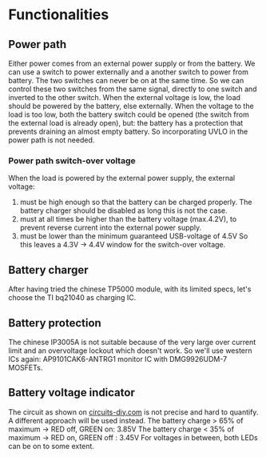 # Functionalities
## Power path
Either power comes from an external power supply or from the battery.  We can use a switch to power externally and a another switch to power from battery. The two switches can never be on at the same time.  So we can control these two switches from the same signal, directly to one switch and inverted to the other switch.
When the external voltage is low, the load should be powered by the battery, else externally.
When the voltage to the load is too low, both the battery switch could be opened (the switch from the external load is already open), but: the battery has a protection that prevents draining an almost empty battery.  So incorporating UVLO in the power path is not needed.
### Power path switch-over voltage
When the load is powered by the external power supply, the external voltage: 
1. must be high enough so that the battery can be charged properly.  The battery charger should be disabled as long this is not the case.
2. must at all times be higher than the battery voltage (max.4.2V), to prevent reverse current into the external power supply.
3. must be lower than the minimum guaranteed USB-voltage of 4.5V
So this leaves a 4.3V → 4.4V window for the switch-over voltage.
## Battery charger
After having tried the chinese TP5000 module, with its limited specs, let's choose the TI bq21040 as charging IC.
## Battery protection
The chinese IP3005A is not suitable because of the very large over current limit and an overvoltage lockout which doesn't work.
So we'll use western ICs again: AP9101CAK6-ANTRG1 monitor IC with DMG9926UDM-7 MOSFETs.
## Battery voltage indicator
The circuit as shown on [circuits-diy.com](circuits-diy.com/3-7v-lithium-battery-level-indicator-full-low/) is not precise and hard to quantify.  A different approach will be used instead.
The battery charge > 65% of maximum → RED off, GREEN on: 3.85V
The battery charge < 35% of maximum → RED on, GREEN off : 3.45V
For voltages in between, both LEDs can be on to some extent.
